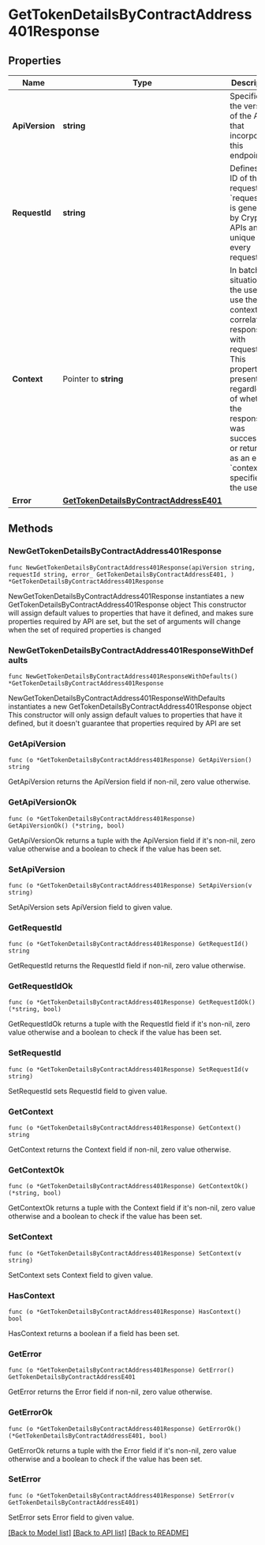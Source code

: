 # GetTokenDetailsByContractAddress401Response

## Properties

Name | Type | Description | Notes
------------ | ------------- | ------------- | -------------
**ApiVersion** | **string** | Specifies the version of the API that incorporates this endpoint. | 
**RequestId** | **string** | Defines the ID of the request. The &#x60;requestId&#x60; is generated by Crypto APIs and it&#39;s unique for every request. | 
**Context** | Pointer to **string** | In batch situations the user can use the context to correlate responses with requests. This property is present regardless of whether the response was successful or returned as an error. &#x60;context&#x60; is specified by the user. | [optional] 
**Error** | [**GetTokenDetailsByContractAddressE401**](GetTokenDetailsByContractAddressE401.md) |  | 

## Methods

### NewGetTokenDetailsByContractAddress401Response

`func NewGetTokenDetailsByContractAddress401Response(apiVersion string, requestId string, error_ GetTokenDetailsByContractAddressE401, ) *GetTokenDetailsByContractAddress401Response`

NewGetTokenDetailsByContractAddress401Response instantiates a new GetTokenDetailsByContractAddress401Response object
This constructor will assign default values to properties that have it defined,
and makes sure properties required by API are set, but the set of arguments
will change when the set of required properties is changed

### NewGetTokenDetailsByContractAddress401ResponseWithDefaults

`func NewGetTokenDetailsByContractAddress401ResponseWithDefaults() *GetTokenDetailsByContractAddress401Response`

NewGetTokenDetailsByContractAddress401ResponseWithDefaults instantiates a new GetTokenDetailsByContractAddress401Response object
This constructor will only assign default values to properties that have it defined,
but it doesn't guarantee that properties required by API are set

### GetApiVersion

`func (o *GetTokenDetailsByContractAddress401Response) GetApiVersion() string`

GetApiVersion returns the ApiVersion field if non-nil, zero value otherwise.

### GetApiVersionOk

`func (o *GetTokenDetailsByContractAddress401Response) GetApiVersionOk() (*string, bool)`

GetApiVersionOk returns a tuple with the ApiVersion field if it's non-nil, zero value otherwise
and a boolean to check if the value has been set.

### SetApiVersion

`func (o *GetTokenDetailsByContractAddress401Response) SetApiVersion(v string)`

SetApiVersion sets ApiVersion field to given value.


### GetRequestId

`func (o *GetTokenDetailsByContractAddress401Response) GetRequestId() string`

GetRequestId returns the RequestId field if non-nil, zero value otherwise.

### GetRequestIdOk

`func (o *GetTokenDetailsByContractAddress401Response) GetRequestIdOk() (*string, bool)`

GetRequestIdOk returns a tuple with the RequestId field if it's non-nil, zero value otherwise
and a boolean to check if the value has been set.

### SetRequestId

`func (o *GetTokenDetailsByContractAddress401Response) SetRequestId(v string)`

SetRequestId sets RequestId field to given value.


### GetContext

`func (o *GetTokenDetailsByContractAddress401Response) GetContext() string`

GetContext returns the Context field if non-nil, zero value otherwise.

### GetContextOk

`func (o *GetTokenDetailsByContractAddress401Response) GetContextOk() (*string, bool)`

GetContextOk returns a tuple with the Context field if it's non-nil, zero value otherwise
and a boolean to check if the value has been set.

### SetContext

`func (o *GetTokenDetailsByContractAddress401Response) SetContext(v string)`

SetContext sets Context field to given value.

### HasContext

`func (o *GetTokenDetailsByContractAddress401Response) HasContext() bool`

HasContext returns a boolean if a field has been set.

### GetError

`func (o *GetTokenDetailsByContractAddress401Response) GetError() GetTokenDetailsByContractAddressE401`

GetError returns the Error field if non-nil, zero value otherwise.

### GetErrorOk

`func (o *GetTokenDetailsByContractAddress401Response) GetErrorOk() (*GetTokenDetailsByContractAddressE401, bool)`

GetErrorOk returns a tuple with the Error field if it's non-nil, zero value otherwise
and a boolean to check if the value has been set.

### SetError

`func (o *GetTokenDetailsByContractAddress401Response) SetError(v GetTokenDetailsByContractAddressE401)`

SetError sets Error field to given value.



[[Back to Model list]](../README.md#documentation-for-models) [[Back to API list]](../README.md#documentation-for-api-endpoints) [[Back to README]](../README.md)


